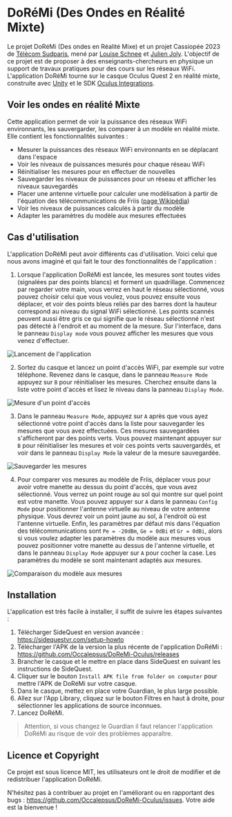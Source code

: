 # DoRéMi (Des Ondes en Réalité Mixte)

Le projet DoRéMi (Des ondes en Réalité Mixe) et un projet Cassiopée 2023 de [Télécom Sudparis](https://www.telecom-sudparis.eu/), mené par
[Louise Schnee](https://github.com/Sherlousch) et [Julien Joly](https://github.com/Occalepsus).
L'objectif de ce projet est de proposer à des enseignants-chercheurs en physique un support de travaux pratiques pour des cours sur les réseaux WiFi. L'application DoRéMi tourne sur le casque Oculus Quest 2 en réalité mixte, construite avec [Unity](https://unity.com/fr) et le SDK [Oculus Integrations](https://assetstore.unity.com/packages/tools/integration/oculus-integration-82022).

## Voir les ondes en réalité Mixte

Cette application permet de voir la puissance des réseaux WiFi environnants, les sauvergarder, les comparer à un modèle en réalité mixte. Elle contient les fonctionnalités suivantes :
- Mesurer la puissances des réseaux WiFi environnants en se déplacant dans l'espace
- Voir les niveaux de puissances mesurés pour chaque réseau WiFi
- Réinitialiser les mesures pour en effectuer de nouvelles
- Sauvegarder les niveaux de puissances pour un réseau et afficher les niveaux sauvegardés
- Placer une antenne virtuelle pour calculer une modèlisation à partir de l'équation des télécommunications de Friis ([page Wikipédia](https://fr.wikipedia.org/wiki/%C3%89quation_des_t%C3%A9l%C3%A9communications))
- Voir les niveaux de puissances calculés à partir du modèle
- Adapter les paramètres du modèle aux mesures effectuées

## Cas d'utilisation

L'application DoRéMi peut avoir différents cas d'utilisation. Voici celui que nous avons imaginé et qui fait le tour des fonctionnalités de l'application :

1. Lorsque l'application DoRéMi est lancée, les mesures sont toutes vides (signalées par des points blancs) et forment un quadrillage. Commencez par regarder votre main, vous verrez en haut le réseau sélectionné, vous pouvez choisir celui que vous voulez, vous pouvez ensuite vous déplacer, et voir des points bleus reliés par des barres dont la hauteur correspond au niveau du signal WiFi sélectionné. Les points scannés peuvent aussi être gris ce qui signifie que le réseau sélectionné n'est pas détecté à l'endroit et au moment de la mesure. Sur l'interface, dans le panneau `Display mode` vous pouvez afficher les mesures que vous venez d'effectuer.

![Lancement de l'application](https://github.com/Occalepsus/DoReMi-Oculus/tree/main/Assets/DoReMi/screenshots/1-Interface%20et%20premières%20mesures.png)

2. Sortez du casque et lancez un point d'accès WiFi, par exemple sur votre téléphone. Revenez dans le casque, dans le panneau `Measure Mode` appuyez sur `B` pour réinitialiser les mesures. Cherchez ensuite dans la liste votre point d'accès et lisez le niveau dans la panneau `Display Mode`.

![Mesure d'un point d'accès](https://github.com/Occalepsus/DoReMi-Oculus/tree/main/Assets/DoReMi/screenshots/2-Mesure%20d'u%20point%20d'accès.png)

3. Dans le panneau `Measure Mode`, appuyez sur `A` après que vous ayez sélectionné votre point d'accès dans la liste pour sauvegarder les mesures que vous avez effectuées. Ces mesures sauvegardées s'afficheront par des points verts. Vous pouvez maintenant appuyer sur `B` pour réinitialiser les mesures et voir ces points verts sauvergardés, et voir dans le panneau `Display Mode` la valeur de la mesure sauvegardée.

![Sauvegarder les mesures](https://github.com/Occalepsus/DoReMi-Oculus/tree/main/Assets/DoReMi/screenshots/3-Sauvegarde%20des%20mesures.png)

4. Pour comparer vos mesures au modèle de Friis, déplacer vous pour avoir votre manette au dessus du point d'accès, que vous avez sélectionné. Vous verrez un point rouge au sol qui montre sur quel point est votre manette. Vous pouvez appuyer sur `A` dans le panneau `Config Mode` pour positionner l'antenne virtuelle au niveau de votre antenne physique. Vous devrez voir un point jaune au sol, à l'endroit où est l'antenne virtuelle. Enfin, les paramètres par défaut mis dans l'équation des télécommunications sont `Pe = -20dBm`, `Ge = 0dBi` et `Gr = 0dBi`, alors si vous voulez adapter les paramètres du modèle aux mesures vous pouvez positionner votre manette au dessus de l'antenne virtuelle, et dans le panneau `Display Mode` appuyer sur `A` pour cocher la case. Les paramètres du modèle se sont maintenant adaptés aux mesures.

![Comparaison du modèle aux mesures](https://github.com/Occalepsus/DoReMi-Oculus/tree/main/Assets/DoReMi/screenshots/4-Comparaison%20du%20modèle%20aux%20mesures.png)

## Installation

L'application est très facile à installer, il suffit de suivre les étapes suivantes :

1. Télécharger SideQuest en version avancée : https://sidequestvr.com/setup-howto
2. Télécharger l'APK de la version la plus récente de l'application DoRéMi : https://github.com/Occalepsus/DoReMi-Oculus/releases
3. Brancher le casque et le mettre en place dans SideQuest en suivant les instructions de SideQuest.
4. Cliquer sur le bouton `Install APK file from folder on computer` pour mettre l'APK de DoRéMi sur votre casque.
5. Dans le casque, mettez en place votre Guardian, le plus large possible.
6. Allez sur l'App Library, cliquez sur le bouton Filtres en haut à droite, pour sélectionner les applications de source inconnues.
7. Lancez DoRéMi.

> Attention, si vous changez le Guardian il faut relancer l'application DoRéMi au risque de voir des problèmes apparaître.

## Licence et Copyright

Ce projet est sous licence MIT, les utilisateurs ont le droit de modifier et de redistribuer l'application DoRéMi.

N'hésitez pas à contribuer au projet en l'améliorant ou en rapportant des bugs : https://github.com/Occalepsus/DoReMi-Oculus/issues. Votre aide est la bienvenue !